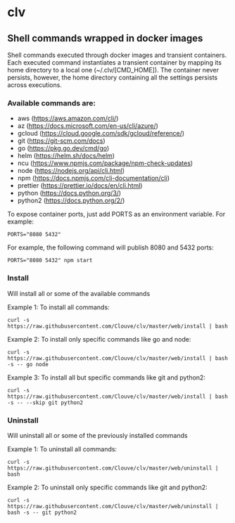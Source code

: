 # clv
## Shell commands wrapped in docker images

Shell commands executed through docker images and transient containers. Each executed command instantiates a transient container by mapping its home directory to a local one (~/.clv/[CMD_HOME]). The container never persists, however, the home directory containing all the settings persists across executions.

### Available commands are:

- aws (https://aws.amazon.com/cli/)
- az (https://docs.microsoft.com/en-us/cli/azure/)
- gcloud (https://cloud.google.com/sdk/gcloud/reference/)
- git (https://git-scm.com/docs)
- go (https://pkg.go.dev/cmd/go)
- helm (https://helm.sh/docs/helm)
- ncu (https://www.npmjs.com/package/npm-check-updates)
- node (https://nodejs.org/api/cli.html)
- npm (https://docs.npmjs.com/cli-documentation/cli)
- prettier (https://prettier.io/docs/en/cli.html)
- python (https://docs.python.org/3/)
- python2 (https://docs.python.org/2/)

To expose container ports, just add PORTS as an environment variable. For example:

`PORTS="8080 5432"`

For example, the following command will publish 8080 and 5432 ports:

`PORTS="8080 5432" npm start`

### Install

Will install all or some of the available commands

Example 1: To install all commands:

`curl -s https://raw.githubusercontent.com/Clouve/clv/master/web/install | bash`

Example 2: To install only specific commands like go and node:

`curl -s https://raw.githubusercontent.com/Clouve/clv/master/web/install | bash -s -- go node`

Example 3: To install all but specific commands like git and python2:

`curl -s https://raw.githubusercontent.com/Clouve/clv/master/web/install | bash -s -- --skip git python2`

### Uninstall

Will uninstall all or some of the previously installed commands

Example 1: To uninstall all commands:

`curl -s https://raw.githubusercontent.com/Clouve/clv/master/web/uninstall | bash`

Example 2: To uninstall only specific commands like git and python2:

`curl -s https://raw.githubusercontent.com/Clouve/clv/master/web/uninstall | bash -s -- git python2`
